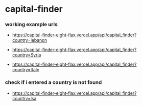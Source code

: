 # capital-finder
### working example urls
- https://capital-finder-eight-flax.vercel.app/api/capital_finder?country=lebanon

- https://capital-finder-eight-flax.vercel.app/api/capital_finder?country=Syria

- https://capital-finder-eight-flax.vercel.app/api/capital_finder?country=Italy

### check if i entered a country is not found 
- https://capital-finder-eight-flax.vercel.app/api/capital_finder?country=lsa

